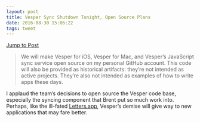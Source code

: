 ```yaml
---
layout: post
title: Vesper Sync Shutdown Tonight, Open Source Plans
date: 2016-08-30 15:06:22
tags: tweet
---
```

[Jump to Post][1]

> We will make Vesper for iOS, Vesper for Mac, and Vesper’s JavaScript sync service open source on my personal GitHub account. This code will also be provided as historical artifacts: they’re not intended as active projects. They’re also not intended as examples of how to write apps these days.

I applaud the team’s decisions to open source the Vesper code base, especially the syncing component that Brent put so much work into. Perhaps, like the ill-fated [Letters.app][2], Vesper’s demise will give way to new applications that may fare better. 

[1]:	http://inessential.com/2016/08/30/vesper_sync_shutdown_tonight_open_sourc
[2]:	https://github.com/ccgus/letters
